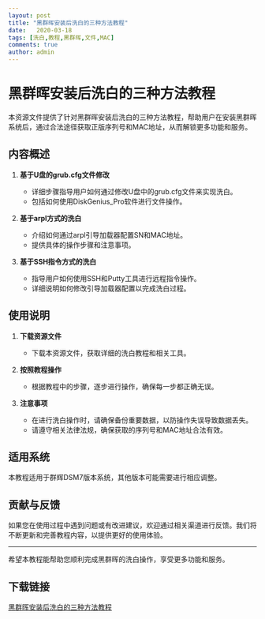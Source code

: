 ```yaml
---
layout: post
title: "黑群晖安装后洗白的三种方法教程"
date:   2020-03-18
tags: [洗白,教程,黑群晖,文件,MAC]
comments: true
author: admin
---
```

# 黑群晖安装后洗白的三种方法教程

本资源文件提供了针对黑群晖安装后洗白的三种方法教程，帮助用户在安装黑群晖系统后，通过合法途径获取正版序列号和MAC地址，从而解锁更多功能和服务。

## 内容概述

1. **基于U盘的grub.cfg文件修改**
   - 详细步骤指导用户如何通过修改U盘中的grub.cfg文件来实现洗白。
   - 包括如何使用DiskGenius_Pro软件进行文件操作。

2. **基于arpl方式的洗白**
   - 介绍如何通过arpl引导加载器配置SN和MAC地址。
   - 提供具体的操作步骤和注意事项。

3. **基于SSH指令方式的洗白**
   - 指导用户如何使用SSH和Putty工具进行远程指令操作。
   - 详细说明如何修改引导加载器配置以完成洗白过程。

## 使用说明

1. **下载资源文件**
   - 下载本资源文件，获取详细的洗白教程和相关工具。

2. **按照教程操作**
   - 根据教程中的步骤，逐步进行操作，确保每一步都正确无误。

3. **注意事项**
   - 在进行洗白操作时，请确保备份重要数据，以防操作失误导致数据丢失。
   - 请遵守相关法律法规，确保获取的序列号和MAC地址合法有效。

## 适用系统

本教程适用于群辉DSM7版本系统，其他版本可能需要进行相应调整。

## 贡献与反馈

如果您在使用过程中遇到问题或有改进建议，欢迎通过相关渠道进行反馈。我们将不断更新和完善教程内容，以提供更好的使用体验。

---

希望本教程能帮助您顺利完成黑群晖的洗白操作，享受更多功能和服务。

## 下载链接

[黑群晖安装后洗白的三种方法教程](https://pan.quark.cn/s/319fa4fc4aff)